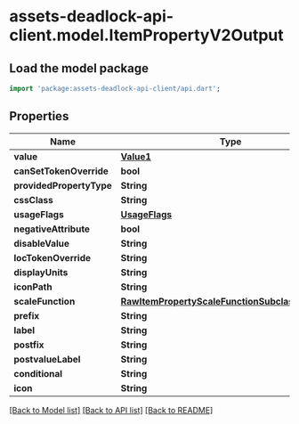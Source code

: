 # assets-deadlock-api-client.model.ItemPropertyV2Output

## Load the model package
```dart
import 'package:assets-deadlock-api-client/api.dart';
```

## Properties
Name | Type | Description | Notes
------------ | ------------- | ------------- | -------------
**value** | [**Value1**](Value1.md) |  | [optional] 
**canSetTokenOverride** | **bool** |  | [optional] 
**providedPropertyType** | **String** |  | [optional] 
**cssClass** | **String** |  | [optional] 
**usageFlags** | [**UsageFlags**](UsageFlags.md) |  | [optional] 
**negativeAttribute** | **bool** |  | [optional] 
**disableValue** | **String** |  | [optional] 
**locTokenOverride** | **String** |  | [optional] 
**displayUnits** | **String** |  | [optional] 
**iconPath** | **String** |  | [optional] 
**scaleFunction** | [**RawItemPropertyScaleFunctionSubclassV2Output**](RawItemPropertyScaleFunctionSubclassV2Output.md) |  | [optional] 
**prefix** | **String** |  | [optional] 
**label** | **String** |  | [optional] 
**postfix** | **String** |  | [optional] 
**postvalueLabel** | **String** |  | [optional] 
**conditional** | **String** |  | [optional] 
**icon** | **String** |  | [optional] 

[[Back to Model list]](../README.md#documentation-for-models) [[Back to API list]](../README.md#documentation-for-api-endpoints) [[Back to README]](../README.md)


